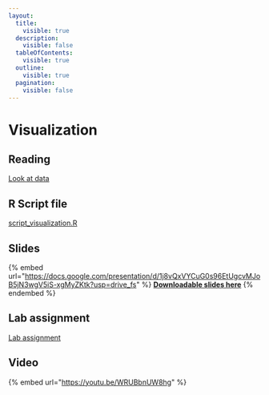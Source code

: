 ```yaml
---
layout:
  title:
    visible: true
  description:
    visible: false
  tableOfContents:
    visible: true
  outline:
    visible: true
  pagination:
    visible: false
---
```


# Visualization

## Reading

[Look at data](https://drive.google.com/file/d/1-mkNa8JiPNKAY3vbAT0JWgaU-Pq2mmUt/view?usp=sharing)

## R Script file

[script\_visualization.R](https://drive.google.com/open?id=1L1tOtO6DigVmWPvrjGgdYK\_zd6-piBUb\&usp=drive\_fs)

## Slides

{% embed url="https://docs.google.com/presentation/d/1j8vQxVYCuG0s96EtUgcvMJoB5jN3wgV5iS-xgMyZKtk?usp=drive_fs" %}
[**Downloadable slides here**](https://docs.google.com/presentation/d/1j8vQxVYCuG0s96EtUgcvMJoB5jN3wgV5iS-xgMyZKtk?usp=drive\_fs)
{% endembed %}

## Lab assignment

[Lab assignment](https://docs.google.com/document/d/1teQ5WNKjG5s2ggFCiJCj-nmBZRu1RRiTp6R7uXpYVRo?usp=drive\_fs)

## Video

{% embed url="https://youtu.be/WRUBbnUW8hg" %}
